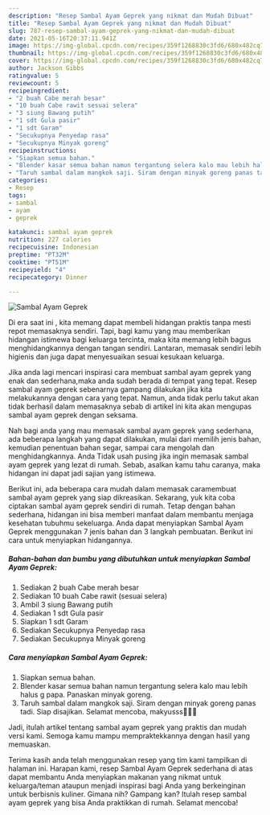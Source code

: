 ```yaml
---
description: "Resep Sambal Ayam Geprek yang nikmat dan Mudah Dibuat"
title: "Resep Sambal Ayam Geprek yang nikmat dan Mudah Dibuat"
slug: 787-resep-sambal-ayam-geprek-yang-nikmat-dan-mudah-dibuat
date: 2021-05-16T20:37:11.941Z
image: https://img-global.cpcdn.com/recipes/359f1268830c3fd6/680x482cq70/sambal-ayam-geprek-foto-resep-utama.jpg
thumbnail: https://img-global.cpcdn.com/recipes/359f1268830c3fd6/680x482cq70/sambal-ayam-geprek-foto-resep-utama.jpg
cover: https://img-global.cpcdn.com/recipes/359f1268830c3fd6/680x482cq70/sambal-ayam-geprek-foto-resep-utama.jpg
author: Jackson Gibbs
ratingvalue: 5
reviewcount: 5
recipeingredient:
- "2 buah Cabe merah besar"
- "10 buah Cabe rawit sesuai selera"
- "3 siung Bawang putih"
- "1 sdt Gula pasir"
- "1 sdt Garam"
- "Secukupnya Penyedap rasa"
- "Secukupnya Minyak goreng"
recipeinstructions:
- "Siapkan semua bahan."
- "Blender kasar semua bahan namun tergantung selera kalo mau lebih halus g papa. Panaskan minyak goreng."
- "Taruh sambal dalam mangkok saji. Siram dengan minyak goreng panas tadi. Siap disajikan. Selamat mencoba, makyusss🥰🥰🥰"
categories:
- Resep
tags:
- sambal
- ayam
- geprek

katakunci: sambal ayam geprek 
nutrition: 227 calories
recipecuisine: Indonesian
preptime: "PT32M"
cooktime: "PT51M"
recipeyield: "4"
recipecategory: Dinner

---
```



![Sambal Ayam Geprek](https://img-global.cpcdn.com/recipes/359f1268830c3fd6/680x482cq70/sambal-ayam-geprek-foto-resep-utama.jpg)

Di era  saat ini , kita memang dapat membeli hidangan praktis tanpa mesti repot memasaknya sendiri. Tapi, bagi kamu yang mau memberikan hidangan istimewa bagi keluarga tercinta, maka kita memang lebih bagus menghidangkannya dengan tangan sendiri. Lantaran, memasak sendiri lebih higienis dan juga dapat menyesuaikan sesuai kesukaan keluarga.

Jika anda lagi mencari inspirasi cara membuat sambal ayam geprek yang enak dan sederhana,maka anda sudah berada di tempat yang tepat. Resep sambal ayam geprek  sebenarnya gampang dilakukan jika kita melakukannya dengan cara yang tepat. Namun, anda tidak perlu takut akan tidak berhasil dalam memasaknya 
sebab di artikel ini kita akan mengupas sambal ayam geprek dengan seksama.  



Nah bagi anda yang mau memasak sambal ayam geprek yang sederhana, ada beberapa langkah yang dapat dilakukan, mulai dari memilih jenis bahan, kemudian penentuan bahan segar, sampai cara mengolah dan menghidangkannya. Anda Tidak usah pusing jika ingin memasak sambal ayam geprek yang lezat di rumah. Sebab, asalkan kamu  tahu caranya, maka hidangan ini dapat jadi sajian yang istimewa.

Berikut ini, ada beberapa cara mudah dalam memasak caramembuat sambal ayam geprek yang siap dikreasikan. Sekarang, yuk kita coba ciptakan sambal ayam geprek sendiri di rumah. Tetap dengan bahan sederhana, hidangan ini bisa memberi manfaat dalam membantu menjaga kesehatan tubuhmu sekeluarga. Anda dapat menyiapkan Sambal Ayam Geprek menggunakan 7 jenis bahan dan 3 langkah pembuatan. Berikut ini cara untuk menyiapkan hidangannya.

<!--inarticleads1-->

##### Bahan-bahan dan bumbu yang dibutuhkan untuk menyiapkan Sambal Ayam Geprek:

1. Sediakan 2 buah Cabe merah besar
1. Sediakan 10 buah Cabe rawit (sesuai selera)
1. Ambil 3 siung Bawang putih
1. Sediakan 1 sdt Gula pasir
1. Siapkan 1 sdt Garam
1. Sediakan Secukupnya Penyedap rasa
1. Sediakan Secukupnya Minyak goreng




<!--inarticleads2-->

##### Cara menyiapkan Sambal Ayam Geprek:

1. Siapkan semua bahan.
1. Blender kasar semua bahan namun tergantung selera kalo mau lebih halus g papa. Panaskan minyak goreng.
1. Taruh sambal dalam mangkok saji. Siram dengan minyak goreng panas tadi. Siap disajikan. Selamat mencoba, makyusss🥰🥰🥰




Jadi, itulah artikel tentang  sambal ayam geprek  yang praktis dan mudah versi kami. Semoga kamu mampu mempraktekkannya dengan hasil yang memuaskan. 

Terima kasih anda telah menggunakan resep yang tim kami tampilkan di halaman ini. Harapan kami, resep  Sambal Ayam Geprek sederhana di atas dapat membantu Anda menyiapkan makanan yang nikmat untuk keluarga/teman ataupun menjadi inspirasi bagi Anda yang berkeinginan untuk berbisnis kuliner. Gimana nih? Gampang kan? Itulah resep sambal ayam geprek yang bisa Anda praktikkan di rumah. Selamat mencoba!

